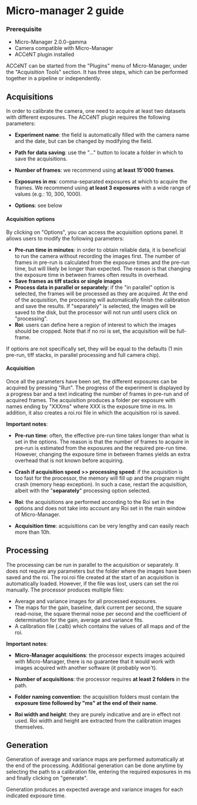 # Micro-manager 2 guide

### Prerequisite

- Micro-Manager 2.0.0-gamma
- Camera compatible with Micro-Manager
- ACCéNT plugin installed



ACCéNT can be started from the "Plugins" menu of Micro-Manager, under the "Acquisition Tools" section. It has three steps, which can be performed together in a pipeline or independently.

## Acquisitions

In order to calibrate the camera, one need to acquire at least two datasets with different exposures. The ACCéNT plugin requires the following parameters:

- **Experiment name**: the field is automatically filled with the camera name and the date, but can be changed by modifying the field.

- **Path for data saving**: use the "..." button to locate a folder in which to save the acquisitions.

- **Number of frames**: we recommend using **at least 15'000 frames**.

- **Exposures in ms**: comma-separated exposures at which to acquire the frames. We recommend using **at least 3 exposures** with a wide range of values (e.g.: 10, 300, 1000). 

- **Options**: see below

  

#### Acquisition options

By clicking on "Options", you can access the acquisition options panel. It allows users to modify the following parameters:

- **Pre-run time in minutes**: in order to obtain reliable data, it is beneficial to run the camera without recording the images first. The number of frames in pre-run is calculated from the exposure times and the pre-run time, but will likely be longer than expected. The reason is that changing the exposure time in between frames often results in overhead. 
- **Save frames as tiff stacks or single images**
- **Process data in parallel or separately**: if the "in parallel" option is selected, the frames will be processed as they are acquired. At the end of the acquisition, the processing will automatically finish the calibration and save the results. If "separately" is selected, the images will be saved to the disk, but the processor will not run until users click on "processing".
- **Roi**: users can define here a region of interest to which the images should be cropped. Note that if no roi is set, the acquisition will be full-frame.

If options are not specifically set, they will be equal to the defaults (1 min pre-run, tiff stacks, in parallel processing and full camera chip).



#### Acquisition

Once all the parameters have been set, the different exposures can be acquired by pressing "Run". The progress of the experiment is displayed by a progress bar and a text indicating the number of frames in pre-run and of acquired frames. The acquisition produces a folder per exposure with names ending by "XXXms" where XXX is the exposure time in ms. In addition, it also creates a roi.roi file in which the acquisition roi is saved.

**Important notes**:

- **Pre-run time**: often, the effective pre-run time takes longer than what is set in the options. The reason is that the number of frames to acquire in pre-run is estimated from the exposures and the required pre-run time. However, changing the exposure time in between frames yields an extra overhead that is not known before acquiring.

- **Crash if acquisition speed >> processing speed**: if the acquisition is too fast for the processor, the memory will fill up and the program might crash (memory heap exception). In such a case, restart the acquisition, albeit with the "**separately**" processing option selected.

- **Roi**: the acquisitions are performed according to the Roi set in the options and does not take into account any Roi set in the main window of Micro-Manager.

- **Acquisition time**: acquisitions can be very lengthy and can easily reach more than 10h.

  

## Processing

The processing can be run in parallel to the acquisition or separately. It does not require any parameters but the folder where the images have been saved and the roi. The roi.roi file created at the start of an acquisition is automatically loaded. However, if the file was lost, users can set the roi manually. The processor produces multiple files:

- Average and variance images for all processed exposures.
- The maps for the gain, baseline, dark current per second, the square read-noise, the square thermal noise per second and the coefficient of determination for the gain, average and variance fits.
- A calibration file (.calb) which contains the values of all maps and of the roi.

**Important notes**:

- **Micro-Manager acquisitions**: the processor expects images acquired with Micro-Manager, there is no guarantee that it would work with images acquired with another software (it probably won't).

- **Number of acquisitions**: the processor requires **at least 2 folders** in the path. 

- **Folder naming convention**: the acquisition folders must contain the **exposure time followed by "ms" at the end of their name**.

- **Roi width and height**: they are purely indicative and are in effect not used. Roi width and height are extracted from the calibration images themselves.

  

## Generation

Generation of average and variance maps are performed automatically at the end of the processing. Additional generation can be done anytime by selecting the path to a calibration file, entering the required exposures in ms and finally clicking on "generate".

Generation produces an expected average and variance images for each indicated exposure time.